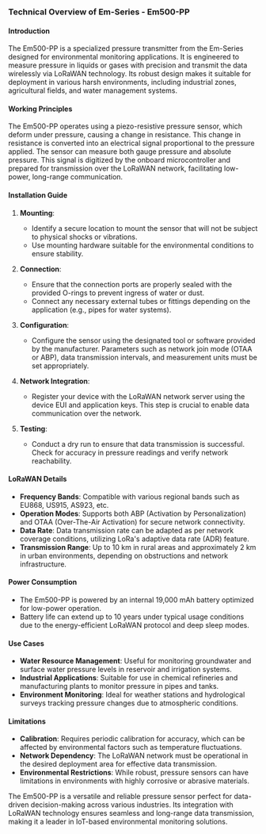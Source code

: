 ### Technical Overview of Em-Series - Em500-PP

#### Introduction
The Em500-PP is a specialized pressure transmitter from the Em-Series designed for environmental monitoring applications. It is engineered to measure pressure in liquids or gases with precision and transmit the data wirelessly via LoRaWAN technology. Its robust design makes it suitable for deployment in various harsh environments, including industrial zones, agricultural fields, and water management systems.

#### Working Principles
The Em500-PP operates using a piezo-resistive pressure sensor, which deform under pressure, causing a change in resistance. This change in resistance is converted into an electrical signal proportional to the pressure applied. The sensor can measure both gauge pressure and absolute pressure. This signal is digitized by the onboard microcontroller and prepared for transmission over the LoRaWAN network, facilitating low-power, long-range communication.

#### Installation Guide
1. **Mounting**: 
   - Identify a secure location to mount the sensor that will not be subject to physical shocks or vibrations. 
   - Use mounting hardware suitable for the environmental conditions to ensure stability.
   
2. **Connection**:
   - Ensure that the connection ports are properly sealed with the provided O-rings to prevent ingress of water or dust.
   - Connect any necessary external tubes or fittings depending on the application (e.g., pipes for water systems).

3. **Configuration**:
   - Configure the sensor using the designated tool or software provided by the manufacturer. Parameters such as network join mode (OTAA or ABP), data transmission intervals, and measurement units must be set appropriately.

4. **Network Integration**:
   - Register your device with the LoRaWAN network server using the device EUI and application keys. This step is crucial to enable data communication over the network.

5. **Testing**:
   - Conduct a dry run to ensure that data transmission is successful. Check for accuracy in pressure readings and verify network reachability.

#### LoRaWAN Details
- **Frequency Bands**: Compatible with various regional bands such as EU868, US915, AS923, etc.
- **Operation Modes**: Supports both ABP (Activation by Personalization) and OTAA (Over-The-Air Activation) for secure network connectivity.
- **Data Rate**: Data transmission rate can be adapted as per network coverage conditions, utilizing LoRa's adaptive data rate (ADR) feature.
- **Transmission Range**: Up to 10 km in rural areas and approximately 2 km in urban environments, depending on obstructions and network infrastructure.

#### Power Consumption
- The Em500-PP is powered by an internal 19,000 mAh battery optimized for low-power operation.
- Battery life can extend up to 10 years under typical usage conditions due to the energy-efficient LoRaWAN protocol and deep sleep modes.

#### Use Cases
- **Water Resource Management**: Useful for monitoring groundwater and surface water pressure levels in reservoir and irrigation systems.
- **Industrial Applications**: Suitable for use in chemical refineries and manufacturing plants to monitor pressure in pipes and tanks.
- **Environment Monitoring**: Ideal for weather stations and hydrological surveys tracking pressure changes due to atmospheric conditions.

#### Limitations
- **Calibration**: Requires periodic calibration for accuracy, which can be affected by environmental factors such as temperature fluctuations.
- **Network Dependency**: The LoRaWAN network must be operational in the desired deployment area for effective data transmission.
- **Environmental Restrictions**: While robust, pressure sensors can have limitations in environments with highly corrosive or abrasive materials.

The Em500-PP is a versatile and reliable pressure sensor perfect for data-driven decision-making across various industries. Its integration with LoRaWAN technology ensures seamless and long-range data transmission, making it a leader in IoT-based environmental monitoring solutions.